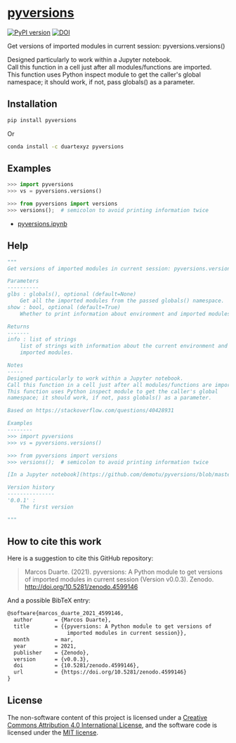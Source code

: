# [pyversions](https://pypi.org/project/pyversions/)

[![PyPI version](https://badge.fury.io/py/pyversions.svg)](https://badge.fury.io/py/pyversions)
[![DOI](https://zenodo.org/badge/250615934.svg)](https://zenodo.org/badge/latestdoi/250615934)

Get versions of imported modules in current session: pyversions.versions()

Designed particularly to work within a Jupyter notebook.  
Call this function in a cell just after all modules/functions are imported.  
This function uses Python inspect module to get the caller's global namespace; it should work, if not, pass globals() as a parameter.

## Installation

```bash
pip install pyversions
```

Or

```bash
conda install -c duartexyz pyversions
```

## Examples

```python
>>> import pyversions
>>> vs = pyversions.versions()

>>> from pyversions import versions
>>> versions();  # semicolon to avoid printing information twice
```

- [pyversions.ipynb](https://github.com/demotu/pyversions/blob/master/docs/pyversions.ipynb)

## Help

```python
"""
Get versions of imported modules in current session: pyversions.versions()

Parameters
----------
glbs : globals(), optional (default=None)
    Get all the imported modules from the passed globals() namespace.
show : bool, optional (default=True)
    Whether to print information about environment and imported modules.

Returns
-------
info : list of strings
    list of strings with information about the current environment and
    imported modules.

Notes
-----
Designed particularly to work within a Jupyter notebook.
Call this function in a cell just after all modules/functions are imported.
This function uses Python inspect module to get the caller's global
namespace; it should work, if not, pass globals() as a parameter.

Based on https://stackoverflow.com/questions/40428931

Examples
--------
>>> import pyversions
>>> vs = pyversions.versions()

>>> from pyversions import versions
>>> versions();  # semicolon to avoid printing information twice

[In a Jupyter notebook](https://github.com/demotu/pyversions/blob/master/docs/pyversions.ipynb)  

Version history
---------------
'0.0.1' :
    The first version

"""
```

## How to cite this work

Here is a suggestion to cite this GitHub repository:

> Marcos Duarte. (2021). pyversions: A Python module to get versions of imported modules in current session (Version v0.0.3). Zenodo. http://doi.org/10.5281/zenodo.4599146

And a possible BibTeX entry:

```tex
@software{marcos_duarte_2021_4599146,
  author       = {Marcos Duarte},
  title        = {{pyversions: A Python module to get versions of 
                   imported modules in current session}},
  month        = mar,
  year         = 2021,
  publisher    = {Zenodo},
  version      = {v0.0.3},
  doi          = {10.5281/zenodo.4599146},
  url          = {https://doi.org/10.5281/zenodo.4599146}
}
```

## License

The non-software content of this project is licensed under a [Creative Commons Attribution 4.0 International License](http://creativecommons.org/licenses/by/4.0/), and the software code is licensed under the [MIT license](https://opensource.org/licenses/mit-license.php).
